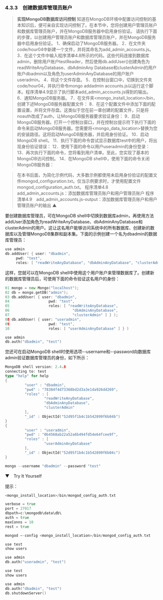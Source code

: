 ### 4.3.3　创建数据库管理员账户

> **实现MongoDB数据库访问控制**
> 知道在MongoDB环境中配置访问控制的基本知识后，便可亲自实现访问控制了。在本节中，您将创建用户管理员账户和数据库管理员账户，并在MongoDB服务器中启用身份验证。
> 请执行下面的步骤，以创建用户管理员账户和数据库管理员账户，并在MongoDB服务器中启用身份验证。
> 1．确保启动了MongoDB服务器。
> 2．在文件夹code/hour04中新建一个文件，并将其命名为add_admin_accounts.js。
> 3．在这个文件中输入程序清单4.8所示的代码。这些代码连接到数据库admin，删除用户账户testReader，然后使用db.addUser()创建角色为readWriteAnyDatabase、dbAdminAny Database和clusterAdmin的用户账户dbadmin以及角色为userAdminAnyDatabase的用户账户useradmin。
> 4．将这个文件存盘。
> 5．在控制台窗口中，切换到文件夹code/hour04，并执行命令mongo addadmin accounts.js以运行这个脚本。程序清单4.9显示了执行脚本add_admin_accounts.js得到的输出。
> 6．通知MongoDB服务器。
> 7．在文件夹<mongo_install_location>/bin，创建下述MongoDB服务器配置文件：
> 8．在这个配置文件中添加下面的配置设置，并将文件存盘。这类似于您在前一章创建的配置文件，只是将noauth改成了auth，让MongoDB服务器要求验证身份：
> 9．启动MongoDB服务器。打开一个控制台窗口，并在控制台提示符下执行下面的命令来启动MongoDB服务器。您需要将<mongo_data_location>替换为您的安装路径。这将启动MongoDB服务器，并启用身份验证。
> 10．启动MongoDB shell。
> 11．执行下面的命令尝试显示数据库test中的用户，将出现身份验证错误：
> 12．使用下面的命令以用户useradmin的身份登录：
> 13．再次执行下面的命令，您将看到用户清单。至此，您实现了基本的MongoDB访问控制。
> 14．在MongoDB shell中，使用下面的命令关闭MongoDB服务器：

> 在本书后面，为简化示例代码，大多数示例都使用未启用身份验证的配置文件mongod_configuration.txt。仅当示例要求时，才使用配置文件mongod_configuration_auth.txt。
> 程序清单4.8　add_admin_accounts.js：添加数据库管理员账户和用户管理员账户
> 程序清单4.9　add_admin_accounts.js-output：添加数据库管理员账户和用户管理员账户的输出
> ▲

要创建数据库管理员，可在MongoDB shell中切换到数据库admin，再使用方法addUser添加角色为readWriteAnyDatabase、dbAdminAnyDatabase和clusterAdmin的用户。这让这名用户能够访问系统中的所有数据库、创建新的数据库以及管理MongoDB集群和副本集。下面的示例创建一个名为dbadmin的数据库管理员：

```go
use admin
db.addUser( { user: "dbadmin",
     pwd: "test",
     roles: [ "readWriteAnyDatabase", "dbAdminAnyDatabase", "clusterAdmin" ] } )
```

这样，您就可以在MongoDB shell中使用这个用户账户来管理数据库了。创建新的数据库管理员后，可使用下面的命令验证这名用户的身份：

```go
01 mongo = new Mongo("localhost");
02 db = mongo.getDB("admin");
03 db.addUser( { user: "dbadmin",
04                  pwd: "test",
05                  roles: [ "readWriteAnyDatabase",
06                             "dbAdminAnyDatabase",
07                             "clusterAdmin" ] } );
08 db.addUser( { user: "useradmin",
09                  pwd: "test",
10                  roles: [ "userAdminAnyDatabase" ] } )
```

```go
use admin
db.auth("dbadmin", "test")
```

您还可在启动MongoDB shell时使用选项--username和--password向数据库admin验证数据库管理员的身份，如下所示：

```go
MongoDB shell version: 2.4.8
connecting to: test
type "help" for help
{
         "user" : "dbadmin",
         "pwd" : "78384f4d73368bd2d3a3e1da926dd269",
         "roles" : [
                  "readWriteAnyDatabase",
                  "dbAdminAnyDatabase",
                  "clusterAdmin"
         ],
         "_id" : ObjectId("52d95f1b4c1b542899f6b04b")
}
{
         "user" : "useradmin",
         "pwd" : "0b4568ab22a52a6b494fd54e64fcee9f",
         "roles" : [
                  "userAdminAnyDatabase"
         ],
         "_id" : ObjectId("52d95f1b4c1b542899f6b04c")
}
```

```go
mongo --username "dbadmin" --password "test"
```

▼　Try It Yourself



提示：

```go
<mongo_install_location>/bin/mongod_config_auth.txt
```

```go
verbose = true
port = 27017
dbpath=c:\mongodb\data\db\
auth = true
maxConns = 10
rest = true
```

```go
mongod –-config <mongo_install_location>/bin/mongod_config_auth.txt
```

```go
use test
show users
```

```go
use admin
db.auth("useradmin", "test")
```

```go
use test
show users
```

```go
use admin
db.auth("dbadmin", "test")
db.shutdownServer()
```

